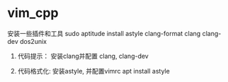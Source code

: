 # vim_cpp

安装一些插件和工具
sudo aptitude install astyle clang-format clang clang-dev dos2unix

1. 代码提示： 安装clang并配置
clang, clang-dev

2. 代码格式化: 安装astyle, 并配置vimrc
apt install astyle

